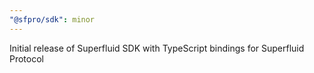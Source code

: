 ```yaml
---
"@sfpro/sdk": minor
---
```


Initial release of Superfluid SDK with TypeScript bindings for Superfluid Protocol